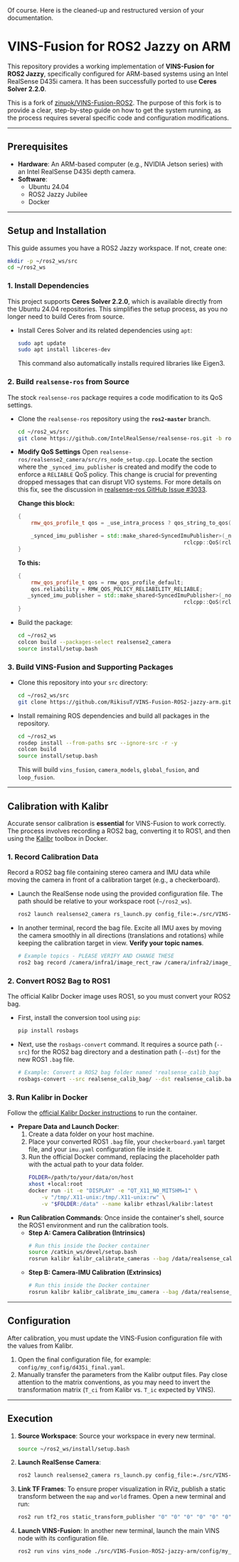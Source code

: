 Of course. Here is the cleaned-up and restructured version of your documentation.

# VINS-Fusion for ROS2 Jazzy on ARM

This repository provides a working implementation of **VINS-Fusion for ROS2 Jazzy**, specifically configured for ARM-based systems using an Intel RealSense D435i camera. It has been successfully ported to use **Ceres Solver 2.2.0**.

This is a fork of [zinuok/VINS-Fusion-ROS2](https://github.com/zinuok/VINS-Fusion-ROS2). The purpose of this fork is to provide a clear, step-by-step guide on how to get the system running, as the process requires several specific code and configuration modifications.

-----

## Prerequisites

  * **Hardware**: An ARM-based computer (e.g., NVIDIA Jetson series) with an Intel RealSense D435i depth camera.
  * **Software**:
      * Ubuntu 24.04
      * ROS2 Jazzy Jubilee
      * Docker

-----

## Setup and Installation

This guide assumes you have a ROS2 Jazzy workspace. If not, create one:

```bash
mkdir -p ~/ros2_ws/src
cd ~/ros2_ws
```

### 1\. Install Dependencies

This project supports **Ceres Solver 2.2.0**, which is available directly from the Ubuntu 24.04 repositories. This simplifies the setup process, as you no longer need to build Ceres from source.

  * Install Ceres Solver and its related dependencies using `apt`:
    ```bash
    sudo apt update
    sudo apt install libceres-dev
    ```
    This command also automatically installs required libraries like Eigen3.

### 2\. Build `realsense-ros` from Source

The stock `realsense-ros` package requires a code modification to its QoS settings.

  * Clone the `realsense-ros` repository using the **`ros2-master`** branch.

    ```bash
    cd ~/ros2_ws/src
    git clone https://github.com/IntelRealSense/realsense-ros.git -b ros2-master
    ```

  * **Modify QoS Settings**
    Open `realsense-ros/realsense2_camera/src/rs_node_setup.cpp`. Locate the section where the `_synced_imu_publisher` is created and modify the code to enforce a `RELIABLE` QoS policy. This change is crucial for preventing dropped messages that can disrupt VIO systems. For more details on this fix, see the discussion in [realsense-ros GitHub Issue \#3033](https://github.com/IntelRealSense/realsense-ros/issues/3033).

    **Change this block:**

    ```cpp
    {
        rmw_qos_profile_t qos = _use_intra_process ? qos_string_to_qos(DEFAULT_QOS) : qos_string_to_qos(HID_QOS);

        _synced_imu_publisher = std::make_shared<SyncedImuPublisher>(_node.create_publisher<sensor_msgs::msg::Imu>("~/imu",
                                                        rclcpp::QoS(rclcpp::QoSInitialization::from_rmw(qos), qos)));
    }
    ```

    **To this:**

    ```cpp
    {
        rmw_qos_profile_t qos = rmw_qos_profile_default;
        qos.reliability = RMW_QOS_POLICY_RELIABILITY_RELIABLE;
       _synced_imu_publisher = std::make_shared<SyncedImuPublisher>(_node.create_publisher<sensor_msgs::msg::Imu>("~/imu",
                                                        rclcpp::QoS(rclcpp::QoSInitialization::from_rmw(qos), qos)));
    }
    ```

  * Build the package:

    ```bash
    cd ~/ros2_ws
    colcon build --packages-select realsense2_camera
    source install/setup.bash
    ```

### 3\. Build VINS-Fusion and Supporting Packages

  * Clone this repository into your `src` directory:
    ```bash
    cd ~/ros2_ws/src
    git clone https://github.com/RikisuT/VINS-Fusion-ROS2-jazzy-arm.git
    ```
  * Install remaining ROS dependencies and build all packages in the repository.
    ```bash
    cd ~/ros2_ws
    rosdep install --from-paths src --ignore-src -r -y
    colcon build
    source install/setup.bash
    ```
    This will build `vins_fusion`, `camera_models`, `global_fusion`, and `loop_fusion`.

-----

## Calibration with Kalibr

Accurate sensor calibration is **essential** for VINS-Fusion to work correctly. The process involves recording a ROS2 bag, converting it to ROS1, and then using the [Kalibr](https://github.com/ethz-asl/kalibr) toolbox in Docker.

### 1\. Record Calibration Data

Record a ROS2 bag file containing stereo camera and IMU data while moving the camera in front of a calibration target (e.g., a checkerboard).

  * Launch the RealSense node using the provided configuration file. The path should be relative to your workspace root (`~/ros2_ws`).
    ```bash
    ros2 launch realsense2_camera rs_launch.py config_file:=./src/VINS-Fusion-ROS2-jazzy-arm/config/my_config/realsense_d435i_camera_config.yaml
    ```
  * In another terminal, record the bag file. Excite all IMU axes by moving the camera smoothly in all directions (translations and rotations) while keeping the calibration target in view. **Verify your topic names**.
    ```bash
    # Example topics - PLEASE VERIFY AND CHANGE THESE
    ros2 bag record /camera/infra1/image_rect_raw /camera/infra2/image_rect_raw /camera/imu -o realsense_calib_bag
    ```

### 2\. Convert ROS2 Bag to ROS1

The official Kalibr Docker image uses ROS1, so you must convert your ROS2 bag.

  * First, install the conversion tool using `pip`:
    ```bash
    pip install rosbags
    ```
  * Next, use the `rosbags-convert` command. It requires a source path (`--src`) for the ROS2 bag directory and a destination path (`--dst`) for the new ROS1 `.bag` file.
    ```bash
    # Example: Convert a ROS2 bag folder named 'realsense_calib_bag'
    rosbags-convert --src realsense_calib_bag/ --dst realsense_calib.bag
    ```

### 3\. Run Kalibr in Docker

Follow the [official Kalibr Docker instructions](https://www.google.com/search?q=https://github.com/ethz-asl/kalibr/wiki/installation%23docker) to run the container.

  * **Prepare Data and Launch Docker**:
    1.  Create a data folder on your host machine.
    2.  Place your converted ROS1 `.bag` file, your `checkerboard.yaml` target file, and your `imu.yaml` configuration file inside it.
    3.  Run the official Docker command, replacing the placeholder path with the actual path to your data folder.
        ```bash
        FOLDER=/path/to/your/data/on/host
        xhost +local:root
        docker run -it -e "DISPLAY" -e "QT_X11_NO_MITSHM=1" \
            -v "/tmp/.X11-unix:/tmp/.X11-unix:rw" \
            -v "$FOLDER:/data" --name kalibr ethzasl/kalibr:latest
        ```
  * **Run Calibration Commands**: Once inside the container's shell, source the ROS1 environment and run the calibration tools.
      * **Step A: Camera Calibration (Intrinsics)**
        ```bash
        # Run this inside the Docker container
        source /catkin_ws/devel/setup.bash
        rosrun kalibr kalibr_calibrate_cameras --bag /data/realsense_calib.bag --topics /camera/infra1/image_rect_raw /camera/infra2/image_rect_raw --models pinhole-radtan --target /data/checkerboard.yaml
        ```
      * **Step B: Camera-IMU Calibration (Extrinsics)**
        ```bash
        # Run this inside the Docker container
        rosrun kalibr kalibr_calibrate_imu_camera --bag /data/realsense_calib.bag --cam /data/camchain.yaml --imu /data/imu.yaml --target /data/checkerboard.yaml
        ```

-----

## Configuration

After calibration, you must update the VINS-Fusion configuration file with the values from Kalibr.

1.  Open the final configuration file, for example: `config/my_config/d435i_final.yaml`.
2.  Manually transfer the parameters from the Kalibr output files. Pay close attention to the matrix conventions, as you may need to invert the transformation matrix (`T_ci` from Kalibr vs. `T_ic` expected by VINS).

-----

## Execution

1.  **Source Workspace**: Source your workspace in every new terminal.
    ```bash
    source ~/ros2_ws/install/setup.bash
    ```
2.  **Launch RealSense Camera**:
    ```bash
    ros2 launch realsense2_camera rs_launch.py config_file:=./src/VINS-Fusion-ROS2-jazzy-arm/config/my_config/realsense_d435i_camera_config.yaml
    ```
3.  **Link TF Frames**: To ensure proper visualization in RViz, publish a static transform between the `map` and `world` frames. Open a new terminal and run:
    ```bash
    ros2 run tf2_ros static_transform_publisher "0" "0" "0" "0" "0" "0" "map" "world"
    ```
4.  **Launch VINS-Fusion**: In another new terminal, launch the main VINS node with its configuration file.
    ```bash
    ros2 run vins vins_node ./src/VINS-Fusion-ROS2-jazzy-arm/config/my_config/d435i_final.yaml
    ```